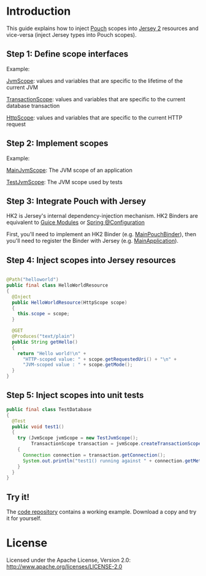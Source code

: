 # Introduction

This guide explains how to inject [Pouch](../../../pouch/) scopes into [Jersey 2](https://jersey.java.net/)
resources and vice-versa (inject Jersey types into Pouch scopes).

## Step 1: Define scope interfaces ##

Example:

[JvmScope](http://cowwoc.github.io/pouch/src/main/java/com/github/cowwoc/pouch/jersey/scope/JvmScope.java):
values and variables that are specific to the lifetime of the current JVM

[TransactionScope](http://cowwoc.github.io/pouch/src/main/java/com/github/cowwoc/pouch/jersey/scope/TransactionScope.java):
values and variables that are specific to the current database transaction

[HttpScope](http://cowwoc.github.io/pouch/src/main/java/com/github/cowwoc/pouch/jersey/scope/HttpScope.java):
values and variables that are specific to the current HTTP request

## Step 2: Implement scopes ##

Example:

[MainJvmScope](http://cowwoc.github.io/pouch/src/main/java/com/github/cowwoc/pouch/jersey/scope/MainJvmScope.java):
The JVM scope of an application

[TestJvmScope](http://cowwoc.github.io/pouch/src/test/java/com/github/cowwoc/pouch/jersey/scope/TestJvmScope.java):
The JVM scope used by tests

## Step 3: Integrate Pouch with Jersey ##

HK2 is Jersey's internal dependency-injection mechanism. HK2 Binders are equivalent
to [Guice Modules](https://github.com/google/guice/wiki/GettingStarted)
or [Spring @Configuration](http://docs.spring.io/autorepo/docs/spring/3.2.x/spring-framework-reference/html/beans.html#beans-java)

First, you'll need to implement an HK2 Binder (e.g. [MainPouchBinder](http://cowwoc.github.io/pouch/src/main/java/com/github/cowwoc/pouch/jersey/scope/MainPouchBinder.java)),
then you'll need to register the Binder with Jersey (e.g.
[MainApplication](http://cowwoc.github.io/pouch/src/main/java/com/github/cowwoc/pouch/jersey/application/MainApplication.java)).

## Step 4: Inject scopes into Jersey resources ##

```java

@Path("helloworld")
public final class HelloWorldResource
{
  @Inject
  public HelloWorldResource(HttpScope scope)
  {
    this.scope = scope;
  }

  @GET
  @Produces("text/plain")
  public String getHello()
  {
    return "Hello world!\n" +
      "HTTP-scoped value: " + scope.getRequestedUri() + "\n" +
      "JVM-scoped value : " + scope.getMode();
  }
}
```

## Step 5: Inject scopes into unit tests ##

```java
public final class TestDatabase
{
  @Test
  public void test1()
  {
    try (JvmScope jvmScope = new TestJvmScope();
         TransactionScope transaction = jvmScope.createTransactionScope())
    {
      Connection connection = transaction.getConnection();
      System.out.println("test1() running against " + connection.getMetaData().getURL());
    }
  }
}
```

## Try it! ##

The [code repository](src/) contains a working example. Download a copy and try it for yourself.

# License #

Licensed under the Apache License, Version 2.0: http://www.apache.org/licenses/LICENSE-2.0